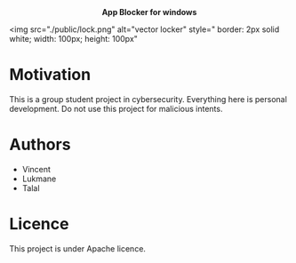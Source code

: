 <div align="center">
	<b>
  	App Blocker for windows
	</b>
</div>

<img 
	src="./public/lock.png" 
	alt="vector locker" 
	style=" border: 2px solid white; width: 100px; height: 100px"
></img>

# Motivation

This is a group student project in cybersecurity. Everything here is personal development. Do not use this project for malicious intents.

# Authors

- Vincent
- Lukmane
- Talal

# Licence

This project is under Apache licence.


